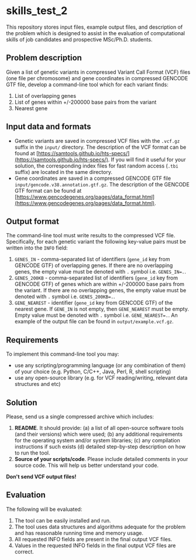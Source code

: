 # skills_test_2

This repository stores input files, example output files, and description of the problem which is designed to assist in the evaluation of computational skills of job candidates and prospective MSc/Ph.D. students.

## Problem description

Given a list of genetic variants in compressed Variant Call Format (VCF) files (one file per chromosome) and gene coordinates in compressed GENCODE GTF file, develop a command-line tool which for each variant finds:
  1. List of overlapping genes
  2. List of genes within +/-200000 base pairs from the variant
  3. Nearest gene

## Input data and formats

- Genetic variants are saved in compressed VCF files with the `.vcf.gz` suffix in the `input/` directory. The description of the VCF format can be found at [https://samtools.github.io/hts-specs/](https://samtools.github.io/hts-specs/). If you will find it useful for your solution, the corresponding index files for fast random access (`.tbi` suffix) are located in the same directory.
- Gene coordinates are saved in a compressed GENCODE GTF file `input/gencode.v38.annotation.gtf.gz`. The description of the GENCODE GTF format can be found at [https://www.gencodegenes.org/pages/data_format.html](https://www.gencodegenes.org/pages/data_format.html).

## Output format

The command-line tool must write results to the compressed VCF file. Specifically, for each genetic variant the following key-value pairs must be written into the `INFO` field:
1. `GENES_IN` - comma-separated list of identifiers (`gene_id` key from GENCODE GTF) of overlapping genes. If there are no overlapping genes, the empty value must be denoted with `.` symbol i.e. `GENES_IN=.`.
2. `GENES_200KB` - comma-separated list of identifiers (`gene_id` key from GENCODE GTF) of genes which are within +/-200000 base pairs from the variant. If there are no overlapping genes, the empty value must be denoted with `.` symbol i.e. `GENES_200KB=.`.
3. `GENE_NEAREST` - identifier (`gene_id` key from GENCODE GTF) of the nearest gene. If `GENE_IN` is not empty, then `GENE_NEAREST` must be empty. Empty value must be denoted with `.` symbol i.e. `GENE_NEAREST=.`.
An example of the output file can be found in `output/example.vcf.gz`.

## Requirements

To implement this command-line tool you may:
- use any scripting/programming language (or any combination of them) of your choice (e.g. Python, C/C++, Java, Perl, R, shell scripting)
- use any open-source library (e.g. for VCF reading/writing, relevant data structures and etc)

## Solution

Please, send us a single compressed archive which includes:
1. **README**. It should provide: (a) a list of all open-source software tools (and their versions) which were used; (b) any additional requirements for the operating system and/or system libraries; (c) any compilation instructions if such exists (d) detailed step-by-step description on how to run the tool.
3. **Source of your scripts/code**. Please include detailed comments in your source code. This will help us better understand your code.

**Don't send VCF output files!**

## Evaluation

The following will be evaluated:
1. The tool can be easily installed and run.
2. The tool uses data structures and algorithms adequate for the problem and has reasonable running time and memory usage.
3. All requested INFO fields are present in the final output VCF files.
4. Values in the requested INFO fields in the final output VCF files are correct.

